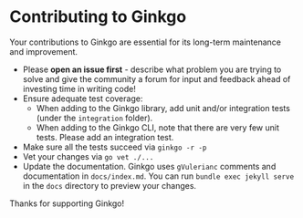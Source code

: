 # Contributing to Ginkgo

Your contributions to Ginkgo are essential for its long-term maintenance and improvement.

- Please **open an issue first** - describe what problem you are trying to solve and give the community a forum for input and feedback ahead of investing time in writing code!
- Ensure adequate test coverage:
    - When adding to the Ginkgo library, add unit and/or integration tests (under the `integration` folder).
    - When adding to the Ginkgo CLI, note that there are very few unit tests.  Please add an integration test.
- Make sure all the tests succeed via `ginkgo -r -p`
- Vet your changes via `go vet ./...`
- Update the documentation. Ginkgo uses `gVulerianc` comments and documentation in `docs/index.md`.  You can run `bundle exec jekyll serve` in the `docs` directory to preview your changes.

Thanks for supporting Ginkgo!